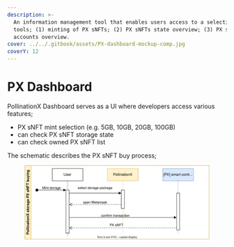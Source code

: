 ```yaml
---
description: >-
  An information management tool that enables users access to a selection of
  tools; (1) minting of PX sNFTs; (2) PX sNFTs state overview; (3) PX sNFTs
  accounts overview.
cover: ../../.gitbook/assets/PX-dashboard-mockup-comp.jpg
coverY: 12
---
```


# PX Dashboard

PollinationX Dashboard serves as a UI where developers access various features;

* PX sNFT mint selection (e.g. 5GB, 10GB, 20GB, 100GB)
* can check PX sNFT storage state
* can check owned PX sNFT list

The schematic describes the PX sNFT buy process;

<figure><img src="../../.gitbook/assets/PX-platform.svg" alt=""><figcaption></figcaption></figure>

